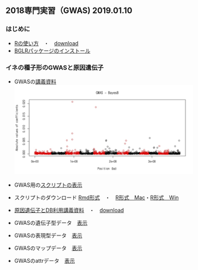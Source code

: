 ## 2018専門実習（GWAS) 2019.01.10
### はじめに
 - [Rの使い方](https://github.com/hkanegae/lecturematerials/blob/master/tutorial190110/IntroductionR190110.pdf)　・　[download](https://github.com/hkanegae/lecturematerials/raw/master/tutorial190110/IntroductionR190110.pdf)
 - [BGLRパッケージのインストール](https://github.com/hkanegae/lecturematerials/blob/master/tutorial190110/InstallBGLR190110.md)
### イネの種子形のGWASと原因遺伝子　
 - GWASの[講義資料](http://htmlpreview.github.io/?https://github.com/hkanegae/lecturematerials/blob/master/tutorial190110/190110GWAS.html)
 <img src="https://github.com/hkanegae/lecturematerials/blob/master/tutorial190110/gwas_BayesB.jpg" alt="gwas_BayesB" title="gwas_BayesB">　　

 - GWAS用の[スクリプトの表示](https://github.com/hkanegae/lecturematerials/blob/master/tutorial190110/190110GWAS.R)
 - スクリプトのダウンロード [Rmd形式](https://github.com/hkanegae/lecturematerials/blob/master/tutorial190110/190110GWAS.Rmd)　・　[R形式　Mac](https://github.com/hkanegae/lecturematerials/blob/master/tutorial190110/190110GWAS.R)・[R形式　Win](https://github.com/hkanegae/lecturematerials/blob/master/tutorial190110/190110GWAS4win.R)
  - [原因遺伝子とDB利用講義資料](https://github.com/hkanegae/lecturematerials/blob/master/tutorial190110/GWAS_exercise_190110.pdf)　・　[download](https://github.com/hkanegae/lecturematerials/raw/master/tutorial190110/GWAS_exercise_190110.pdf)
 - GWASの遺伝子型データ　[表示](https://github.com/hkanegae/lecturematerials/blob/master/tutorial190110/data/gwas_geno.csv)
 - GWASの表現型データ　[表示](https://github.com/hkanegae/lecturematerials/blob/master/tutorial190110/data/gwas_pheno.csv)   
 - GWASのマップデータ　[表示](https://github.com/hkanegae/lecturematerials/blob/master/tutorial190110/data/gwas_map.csv) 
 - GWASのattrデータ　[表示](https://github.com/hkanegae/lecturematerials/blob/master/tutorial190110/data/attr.csv)
